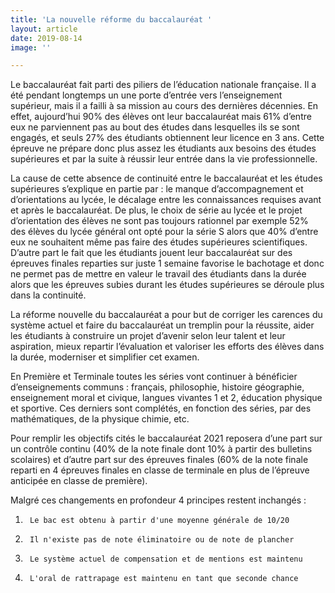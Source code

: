 ```yaml
---
title: 'La nouvelle réforme du baccalauréat '
layout: article
date: 2019-08-14
image: ''

---
```

Le baccalauréat fait parti des piliers de l’éducation nationale française. Il a été pendant longtemps un une porte d’entrée vers l’enseignement supérieur, mais il a failli à sa mission au cours des dernières décennies. En effet, aujourd’hui 90% des élèves ont leur baccalauréat mais 61% d’entre eux ne parviennent pas au bout des études dans lesquelles ils se sont engagés, et seuls 27% des étudiants obtiennent leur licence en 3 ans. Cette épreuve ne prépare donc plus assez les étudiants aux besoins des études supérieures et par la suite à réussir leur entrée dans la vie professionnelle.
 
La cause de cette absence de continuité entre le baccalauréat et les études supérieures s’explique en partie par : le manque d’accompagnement et d’orientations au lycée, le décalage entre les connaissances requises avant et après le baccalauréat. De plus, le choix de série au lycée et le projet d’orientation des élèves ne sont pas toujours rationnel par exemple 52% des élèves du lycée général ont opté pour la série S alors que 40% d’entre eux ne souhaitent même pas faire des études supérieures scientifiques. D’autre part le fait que les étudiants jouent leur baccalauréat sur des épreuves finales reparties sur juste 1 semaine favorise le bachotage et donc ne permet pas de mettre en valeur le travail des étudiants dans la durée alors que les épreuves subies durant les études supérieures se déroule plus dans la continuité.
 
La réforme nouvelle du baccalauréat a pour but de corriger les carences du système actuel et faire du baccalauréat un tremplin pour la réussite, aider les étudiants à construire un projet d’avenir selon leur talent et leur aspiration, mieux repartir l’évaluation et valoriser les efforts des élèves dans la durée, moderniser et simplifier cet examen.
 
En Première et Terminale toutes les séries vont continuer à bénéficier d’enseignements communs : français, philosophie, histoire géographie, enseignement moral et civique, langues vivantes 1 et 2, éducation physique et sportive.
Ces derniers sont complétés, en fonction des séries, par des mathématiques, de la physique chimie, etc.

Pour remplir les objectifs cités le baccalauréat 2021 reposera d’une part sur un contrôle continu (40% de la note finale dont 10% à partir des bulletins scolaires) et d’autre part sur des épreuves finales (60% de la note finale reparti en 4 épreuves finales en classe de terminale en plus de l’épreuve anticipée en classe de première).

Malgré ces changements en profondeur 4 principes restent inchangés :
1.   	Le bac est obtenu à partir d'une moyenne générale de 10/20
2.   	Il n'existe pas de note éliminatoire ou de note de plancher
3.   	Le système actuel de compensation et de mentions est maintenu
4.   	L'oral de rattrapage est maintenu en tant que seconde chance